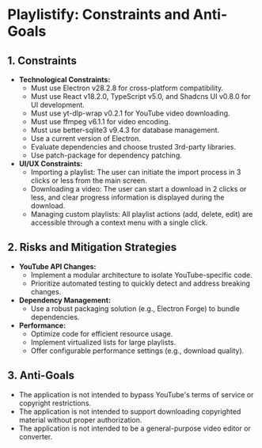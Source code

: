 # Playlistify: Constraints and Anti-Goals

## 1. Constraints
*   **Technological Constraints:**
    *   Must use Electron v28.2.8 for cross-platform compatibility.
    *   Must use React v18.2.0, TypeScript v5.0, and Shadcns UI v0.8.0 for UI development.
    *   Must use yt-dlp-wrap v0.2.1 for YouTube video downloading.
    *   Must use ffmpeg v6.1.1 for video encoding.
    *   Must use better-sqlite3 v9.4.3 for database management.
    *   Use a current version of Electron.
    *   Evaluate dependencies and choose trusted 3rd-party libraries.
    *   Use patch-package for dependency patching.
*   **UI/UX Constraints:**
    *   Importing a playlist: The user can initiate the import process in 3 clicks or less from the main screen.
    *   Downloading a video: The user can start a download in 2 clicks or less, and clear progress information is displayed during the download.
    *   Managing custom playlists: All playlist actions (add, delete, edit) are accessible through a context menu with a single click.

## 2. Risks and Mitigation Strategies
*   **YouTube API Changes:**
    *   Implement a modular architecture to isolate YouTube-specific code.
    *   Prioritize automated testing to quickly detect and address breaking changes.
*   **Dependency Management:**
    *   Use a robust packaging solution (e.g., Electron Forge) to bundle dependencies.
*   **Performance:**
    *   Optimize code for efficient resource usage.
    *   Implement virtualized lists for large playlists.
    *   Offer configurable performance settings (e.g., download quality).

## 3. Anti-Goals
*   The application is not intended to bypass YouTube's terms of service or copyright restrictions.
*   The application is not intended to support downloading copyrighted material without proper authorization.
*   The application is not intended to be a general-purpose video editor or converter.